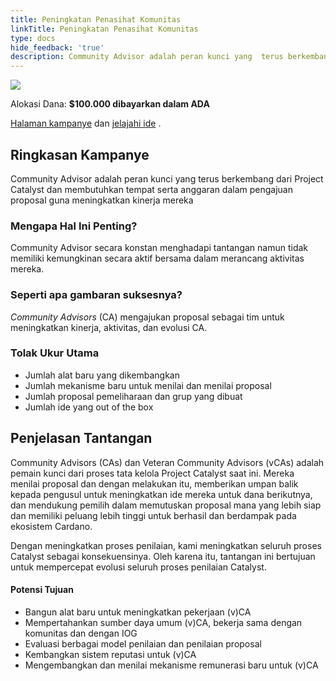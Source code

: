```yaml
---
title: Peningkatan Penasihat Komunitas
linkTitle: Peningkatan Penasihat Komunitas
type: docs
hide_feedback: 'true'
description: Community Advisor adalah peran kunci yang  terus berkembang dari Project Catalyst dan membutuhkan tempat dan anggaran untuk mengajukan proposal guna meningkatkan kinerja mereka
---
```


<img src="https://cardano.ideascale.com/community-library/accounts/93/936143/Public/21-Community-Advisor-Improvements-dbdbe2.png" class="">

Alokasi Dana: **$100.000 dibayarkan dalam ADA**

[Halaman kampanye](https://cardano.ideascale.com/c/idea/384394) dan [jelajahi ide](https://cardano.ideascale.com/c/campaigns/26453/stage/all/ideas/unspecified) .

## Ringkasan Kampanye

Community Advisor adalah peran kunci yang terus berkembang dari Project Catalyst dan membutuhkan tempat serta anggaran dalam pengajuan proposal guna meningkatkan kinerja mereka

### Mengapa Hal Ini Penting?

Community Advisor secara konstan menghadapi tantangan namun tidak memiliki kemungkinan secara aktif bersama dalam merancang aktivitas mereka.

### Seperti apa gambaran suksesnya?

<i>Community Advisors</i> (CA) mengajukan proposal sebagai tim untuk meningkatkan kinerja, aktivitas, dan evolusi CA.

### Tolak Ukur Utama

- Jumlah alat baru yang dikembangkan
- Jumlah mekanisme baru untuk menilai dan menilai proposal
- Jumlah proposal pemeliharaan dan grup yang dibuat
- Jumlah ide yang out of the box

## Penjelasan Tantangan

Community Advisors (CAs) dan Veteran Community Advisors (vCAs) adalah pemain kunci dari proses tata kelola Project Catalyst saat ini. Mereka menilai proposal dan dengan melakukan itu, memberikan umpan balik kepada pengusul untuk meningkatkan ide mereka untuk dana berikutnya, dan mendukung pemilih dalam memutuskan proposal mana yang lebih siap dan memiliki peluang lebih tinggi untuk berhasil dan berdampak pada ekosistem Cardano.

Dengan meningkatkan proses penilaian, kami meningkatkan seluruh proses Catalyst sebagai konsekuensinya. Oleh karena itu, tantangan ini bertujuan untuk mempercepat evolusi seluruh proses penilaian Catalyst.

#### Potensi Tujuan

- Bangun alat baru untuk meningkatkan pekerjaan (v)CA
- Mempertahankan sumber daya umum (v)CA, bekerja sama dengan komunitas dan dengan IOG
- Evaluasi berbagai model penilaian dan penilaian proposal
- Kembangkan sistem reputasi untuk (v)CA
- Mengembangkan dan menilai mekanisme remunerasi baru untuk (v)CA
